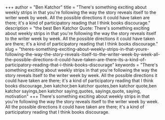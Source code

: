 +++
author = "Ben Katchor"
title = "There's something exciting about weekly strips in that you're following the way the story reveals itself to the writer week by week. All the possible directions it could have taken are there; it's a kind of participatory reading that I think books discourage."
description = "the best Ben Katchor Quote: There's something exciting about weekly strips in that you're following the way the story reveals itself to the writer week by week. All the possible directions it could have taken are there; it's a kind of participatory reading that I think books discourage."
slug = "theres-something-exciting-about-weekly-strips-in-that-youre-following-the-way-the-story-reveals-itself-to-the-writer-week-by-week-all-the-possible-directions-it-could-have-taken-are-there-its-a-kind-of-participatory-reading-that-i-think-books-discourage"
keywords = "There's something exciting about weekly strips in that you're following the way the story reveals itself to the writer week by week. All the possible directions it could have taken are there; it's a kind of participatory reading that I think books discourage.,ben katchor,ben katchor quotes,ben katchor quote,ben katchor sayings,ben katchor saying,quotes, sayings,quote, saying, motivation"
+++
There's something exciting about weekly strips in that you're following the way the story reveals itself to the writer week by week. All the possible directions it could have taken are there; it's a kind of participatory reading that I think books discourage.
